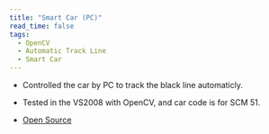 ```yaml
---
title: "Smart Car (PC)"
read_time: false
tags:
  - OpenCV
  - Automatic Track Line
  - Smart Car
---
```


* Controlled the car by PC to track the black line automaticly.

* Tested in the VS2008 with OpenCV, and car code is for SCM 51.

* [Open Source](https://github.com/lanouyu/The-Car-Controlled-by-PC)
